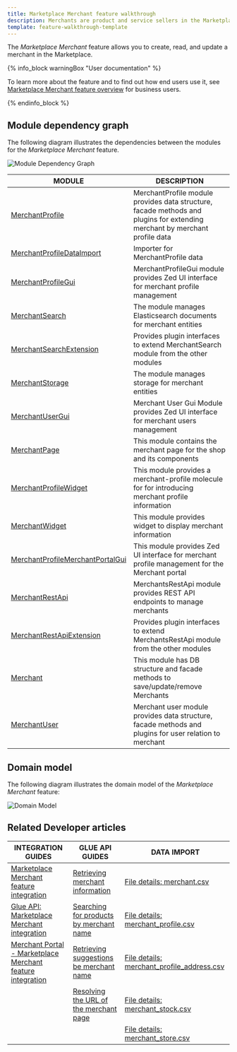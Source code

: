 ```yaml
---
title: Marketplace Merchant feature walkthrough
description: Merchants are product and service sellers in the Marketplace.
template: feature-walkthrough-template
---
```


The *Marketplace Merchant* feature allows you to create, read, and update a merchant in the Marketplace.

{% info_block warningBox "User documentation" %}

To learn more about the feature and to find out how end users use it, see [Marketplace Merchant feature overview](/docs/marketplace/user/features/{{page.version}}/marketplace-merchant-feature-overview/marketplace-merchant-feature-overview.html) for business users.

{% endinfo_block %}


## Module dependency graph

The following diagram illustrates the dependencies between the modules for the *Marketplace Merchant* feature.

![Module Dependency Graph](https://confluence-connect.gliffy.net/embed/image/42f7f5aa-2eee-4149-9b9e-50052e870946.png?utm_medium=live&utm_source=custom)


| MODULE | DESCRIPTION |
| -------------------- | ---------- |
| [MerchantProfile](https://github.com/spryker/merchant-profile) | MerchantProfile module provides data structure, facade methods and plugins for extending merchant by merchant profile data |
| [MerchantProfileDataImport](https://github.com/spryker/merchant-profile-data-import) | Importer for MerchantProfile data |
| [MerchantProfileGui](https://github.com/spryker/merchant-profile-gui) | MerchantProfileGui module provides Zed UI interface for merchant profile management |
| [MerchantSearch](https://github.com/spryker/merchant-search) | The module manages Elasticsearch documents for merchant entities |
| [MerchantSearchExtension](https://github.com/spryker/merchant-search-extension) | Provides plugin interfaces to extend MerchantSearch module from the other modules |
| [MerchantStorage](https://github.com/spryker/merchant-storage) | The module manages storage for merchant entities |
| [MerchantUserGui](https://github.com/spryker/merchant-user-gui) | Merchant User Gui Module provides Zed UI interface for merchant users management |
| [MerchantPage](https://github.com/spryker-shop/merchant-page) | This module contains the merchant page for the shop and its components |
| [MerchantProfileWidget](https://github.com/spryker-shop/merchant-profile-widget) | This module provides a merchant-profile molecule for for introducing merchant profile information |
| [MerchantWidget](https://github.com/spryker-shop/merchant-widget) | This module provides widget to display merchant information |
| [MerchantProfileMerchantPortalGui](https://github.com/spryker/merchant-profile-merchant-portal-gui) | This module provides Zed UI interface for merchant profile management for the Merchant portal |
| [MerchantRestApi](https://github.com/spryker/merchants-rest-api) | MerchantsRestApi module provides REST API endpoints to manage merchants |
| [MerchantRestApiExtension](https://github.com/spryker/merchants-rest-api-extension) | Provides plugin interfaces to extend MerchantsRestApi module from the other modules |
| [Merchant](https://github.com/spryker/merchant) | This module has DB structure and facade methods to save/update/remove Merchants |
| [MerchantUser](https://github.com/spryker/merchant-user) | Merchant user module provides data structure, facade methods and plugins for user relation to merchant |


## Domain model

The following diagram illustrates the domain model of the *Marketplace Merchant* feature:

![Domain Model](https://confluence-connect.gliffy.net/embed/image/73486462-e9d3-4eb2-93ef-a5cde49cce98.png?utm_medium=live&utm_source=custom)


## Related Developer articles

|INTEGRATION GUIDES  |GLUE API GUIDES  |DATA IMPORT  |
|---------|---------|---------|
|[Marketplace Merchant feature integration](/docs/marketplace/dev/feature-integration-guides/{{page.version}}/marketplace-merchant-feature-integration.html)     |[Retrieving merchant information](/docs/marketplace/dev/glue-api-guides/{{page.version}}/merchants/retrieving-merchants.html)   | [File details: merchant.csv](/docs/marketplace/dev/data-import/{{page.version}}/file-details-merchant.csv.html)        |
|[Glue API: Marketplace Merchant integration](/docs/marketplace/dev/feature-integration-guides/{{page.version}}/glue/marketplace-merchant-feature-integration.html)     | [Searching for products by merchant name](/docs/marketplace/dev/glue-api-guides/{{page.version}}/searching-the-product-catalog.html) | [File details: merchant_profile.csv](/docs/marketplace/dev/data-import/{{page.version}}/file-details-merchant-profile.csv.html)        |
| [Merchant Portal - Marketplace Merchant feature integration](/docs/marketplace/dev/feature-integration-guides/{{page.version}}/merchant-portal-marketplace-merchant-feature-integration.html)    | [Retrieving suggestions be merchant name](/docs/marketplace/dev/glue-api-guides/{{page.version}}/retrieving-autocomplete-and-search-suggestions.html) | [File details: merchant_profile_address.csv](/docs/marketplace/dev/data-import/{{page.version}}/file-details-merchant-profile-address.csv.html)        |
|     | [Resolving the URL of the merchant page](/docs/marketplace/dev/glue-api-guides/{{page.version}}/resolving-search-engine-friendly-urls.html) |[File details: merchant_stock.csv](/docs/marketplace/dev/data-import/{{page.version}}/file-details-merchant-stock.csv.html)  |
|   |   | [File details: merchant_store.csv](/docs/marketplace/dev/data-import/{{page.version}}/file-details-merchant-store.csv.html)        |
